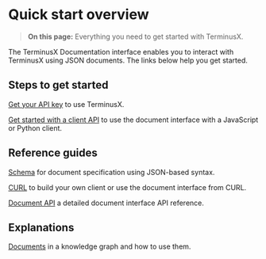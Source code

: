 # Quick start overview

> **On this page:** Everything you need to get started with TerminusX.

The TerminusX Documentation interface enables you to interact with TerminusX using JSON documents. The links below help you get started.

## Steps to get started

[Get your API key](terminusx/get-your-api-key) to use TerminusX.

[Get started with a client API](terminusx/start-with-a-client) to use the document interface with a JavaScript or Python client. 

## Reference guides

[Schema](terminusx/schema-reference) for document specification using JSON-based syntax.     

[CURL](terminusx/curl-reference) to build your own client or use the document interface from CURL. 

[Document API](terminusx/document-interface) a detailed document interface API reference.

## Explanations

[Documents](terminusx/documents) in a knowledge graph and how to use them.